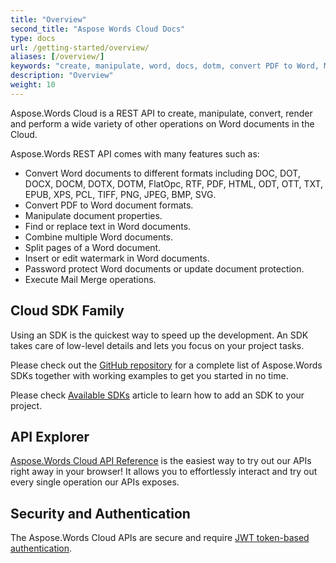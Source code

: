 ```yaml
---
title: "Overview"
second_title: "Aspose Words Cloud Docs"
type: docs
url: /getting-started/overview/
aliases: [/overview/]
keywords: "create, manipulate, word, docs, dotm, convert PDF to Word, Microsoft Word save as PDF, convert word doc to html, combine multiple Word documents into one, combine Word documents, split Word document, create mail merge, mail merge template"
description: "Overview"
weight: 10
---
```


Aspose.Words Cloud is a REST API to create, manipulate, convert, render and perform a wide variety of other operations on Word documents in the Cloud.

Aspose.Words REST API comes with many features such as:

- Convert Word documents to different formats including DOC, DOT, DOCX, DOCM, DOTX, DOTM, FlatOpc, RTF, PDF, HTML, ODT, OTT, TXT, EPUB, XPS, PCL, TIFF, PNG, JPEG, BMP, SVG.
- Convert PDF to Word document formats.
- Manipulate document properties.
- Find or replace text in Word documents.
- Combine multiple Word documents.
- Split pages of a Word document.
- Insert or edit watermark in Word documents.
- Password protect Word documents or update document protection.
- Execute Mail Merge operations.

## Cloud SDK Family

Using an SDK is the quickest way to speed up the development. An SDK takes care of low-level details and lets you focus on your project tasks.

Please check out the [GitHub repository](https://github.com/aspose-words-cloud) for a complete list of Aspose.Words SDKs together with working examples to get you started in no time.

Please check [Available SDKs](/words/available-sdks/) article to learn how to add an SDK to your project.

## API Explorer

[Aspose.Words Cloud API Reference](https://apireference.aspose.cloud/words/) is the easiest way to try out our APIs right away in your browser! It allows you to effortlessly interact and try out every single operation our APIs exposes.

## Security and Authentication

The Aspose.Words Cloud APIs are secure and require [JWT token-based authentication](https://docs.aspose.cloud/display/storagecloud/JSON+Web+Token+Authentication).
